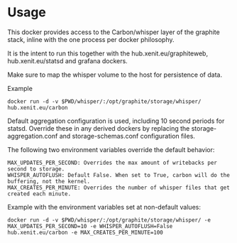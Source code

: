 # Usage

This docker provides access to the Carbon/whisper layer of the graphite stack, inline with the one process per docker philosophy.

It is the intent to run this together with the hub.xenit.eu/graphiteweb, hub.xenit.eu/statsd and grafana dockers.

Make sure to map the whisper volume to the host for persistence of data.

Example

	docker run -d -v $PWD/whisper/:/opt/graphite/storage/whisper/ hub.xenit.eu/carbon
	
Default aggregation configuration is used, including 10 second periods for statsd. Override these in any derived dockers by replacing the storage-aggregation.conf and storage-schemas.conf configuration files.

The following two environment variables override the default behavior:

	MAX_UPDATES_PER_SECOND: Overrides the max amount of writebacks per second to storage.
	WHISPER_AUTOFLUSH: Default False. When set to True, carbon will do the buffering, not the kernel.
	MAX_CREATES_PER_MINUTE: Overrides the number of whisper files that get created each minute.
	
Example with the environment variables set at non-default values:
	
	docker run -d -v $PWD/whisper/:/opt/graphite/storage/whisper/ -e MAX_UPDATES_PER_SECOND=10 -e WHISPER_AUTOFLUSH=False hub.xenit.eu/carbon -e MAX_CREATES_PER_MINUTE=100
